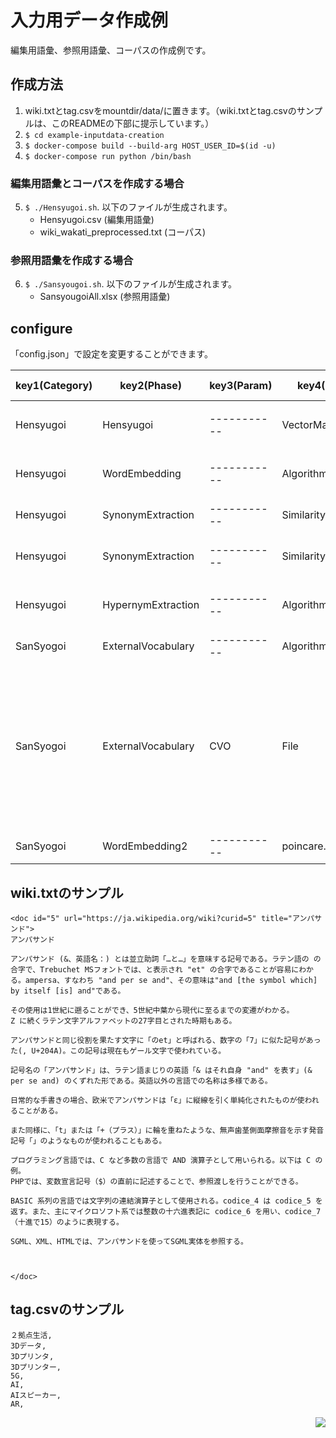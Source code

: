 # 入力用データ作成例
編集用語彙、参照用語彙、コーパスの作成例です。


## 作成方法
1. wiki.txtとtag.csvをmountdir/data/に置きます。（wiki.txtとtag.csvのサンプルは、このREADMEの下部に提示しています。）
2. ```$ cd example-inputdata-creation```
3. ```$ docker-compose build --build-arg HOST_USER_ID=$(id -u)```
4. ```$ docker-compose run python /bin/bash```

### 編集用語彙とコーパスを作成する場合
5. ```$ ./Hensyugoi.sh```. 以下のファイルが生成されます。
   * Hensyugoi.csv (編集用語彙)
   * wiki_wakati_preprocessed.txt (コーパス)


### 参照用語彙を作成する場合
6. ```$ ./Sansyougoi.sh```. 以下のファイルが生成されます。
   * SansyougoiAll.xlsx (参照用語彙)


## configure
「config.json」で設定を変更することができます。

|key1(Category)|key2(Phase)|key3(Param)|key4(Config)|value type|default value|detail|
| --- | --- | --- | --- | --- | --- | --- |
|Hensyugoi|Hensyugoi|-----------|VectorMagnification|Number|10|分散表現モデルによって計算される用語ベクトルの長さの倍率|
|Hensyugoi|WordEmbedding|-----------|Algorithm|String|word2vec|分散表現モデル（word2vecあるいはfasttextを選択）|
|Hensyugoi|SynonymExtraction|-----------|SimilarityThreshold|Number|0.30|分散表現モデルによる用語間の類似度計算の閾値|
|Hensyugoi|SynonymExtraction|-----------|SimilarityLimit|Number|10|分散表現モデルによって計算される類似語上位数の閾値|
|Hensyugoi|HypernymExtraction|-----------|Algorithm|String|hypernym|上位語推定アルゴリズム（デフォルトではwordnetを使用）|
|SanSyogoi|ExternalVocabulary|-----------|Algorithm|String|wordnet|参照用語彙（wordnetあるいはCVOを選択）|
|SanSyogoi|ExternalVocabulary|CVO|File|String|cvo_ver_2_03.ttl|既存語彙のファイル名。<br>※skos:prefLabelの日本語のみを抽出する。同じ用語名が重複して存在する場合は、skos:altLabelの方は無視する。（skos:prefLabelだけを抽出する）また、用語名が上位語と同じ場合は上位語として登録しない。CVOのURL:http://cavoc.org/cvo/ |
|SanSyogoi|WordEmbedding2|-----------|poincare.epochs|Number|2000|モデル学習のイテレーション数（エポック数）|

## wiki.txtのサンプル

```
<doc id="5" url="https://ja.wikipedia.org/wiki?curid=5" title="アンパサンド">
アンパサンド

アンパサンド (&、英語名：) とは並立助詞「…と…」を意味する記号である。ラテン語の の合字で、Trebuchet MSフォントでは、と表示され "et" の合字であることが容易にわかる。ampersa、すなわち "and per se and"、その意味は"and [the symbol which] by itself [is] and"である。

その使用は1世紀に遡ることができ、5世紀中葉から現代に至るまでの変遷がわかる。
Z に続くラテン文字アルファベットの27字目とされた時期もある。

アンパサンドと同じ役割を果たす文字に「のet」と呼ばれる、数字の「7」に似た記号があった(, U+204A)。この記号は現在もゲール文字で使われている。

記号名の「アンパサンド」は、ラテン語まじりの英語「& はそれ自身 "and" を表す」(& per se and) のくずれた形である。英語以外の言語での名称は多様である。

日常的な手書きの場合、欧米でアンパサンドは「ε」に縦線を引く単純化されたものが使われることがある。

また同様に、「t」または「+（プラス）」に輪を重ねたような、無声歯茎側面摩擦音を示す発音記号「」のようなものが使われることもある。

プログラミング言語では、C など多数の言語で AND 演算子として用いられる。以下は C の例。
PHPでは、変数宣言記号（$）の直前に記述することで、参照渡しを行うことができる。

BASIC 系列の言語では文字列の連結演算子として使用される。codice_4 は codice_5 を返す。また、主にマイクロソフト系では整数の十六進表記に codice_6 を用い、codice_7 （十進で15）のように表現する。

SGML、XML、HTMLでは、アンパサンドを使ってSGML実体を参照する。



</doc>
```

## tag.csvのサンプル

```
２拠点生活,
3Dデータ,
3Dプリンタ,
3Dプリンター,
5G,
AI,
AIスピーカー,
AR,
```

<div align="right">
  <img src="https://img.shields.io/badge/python-3-blue.svg?style=plastic&logo=python">
</div>
